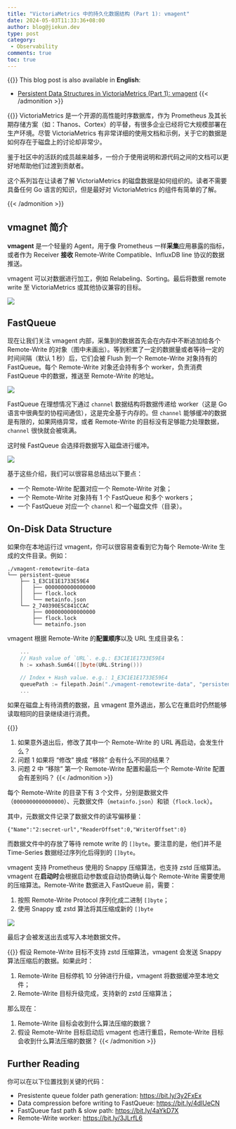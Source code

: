 ```yaml
---
title: "VictoriaMetrics 中的持久化数据结构 (Part 1): vmagent"
date: 2024-05-03T11:33:36+08:00
author: blog@jiekun.dev
type: post
category: 
 - Observability
comments: true
toc: true
---
```


{{<admonition type=note title="Medium">}}
This blog post is also available in **English**: 
- [Persistent Data Structures in VictoriaMetrics (Part 1): vmagent]()
{{< /admonition >}}

{{<admonition type=info title="Series Introduction">}}
VictoriaMetrics 是一个开源的高性能时序数据库，作为 Prometheus 及其长期存储方案（如：Thanos、Cortex）的平替，有很多企业已经将它大规模部署在生产环境。尽管 VictoriaMetrics 有非常详细的使用文档和示例，关于它的数据是如何存在于磁盘上的讨论却非常少。

鉴于社区中的活跃的成员越来越多，一份介于使用说明和源代码之间的文档可以更好地帮助他们过渡到贡献者。

这个系列旨在让读者了解 VictoriaMetrics 的磁盘数据是如何组织的。读者不需要具备任何 Go 语言的知识，但是最好对 VictoriaMetrics 的组件有简单的了解。

{{< /admonition >}}

## vmagnet 简介
**vmagent** 是一个轻量的 Agent，用于像 Prometheus 一样**采集**应用暴露的指标，或者作为 Receiver **接收** Remote-Write Compatible、InfluxDB line 协议的数据推送。

vmagent 可以对数据进行加工，例如 Relabeling、Sorting。最后将数据 remote write 至 VictoriaMetrics 或其他协议兼容的目标。

![](../202405-vm-series/vmagent.png)

## FastQueue
现在让我们关注 vmagent 内部，采集到的数据首先会在内存中不断追加给各个 Remote-Write 的对象（图中未画出）。等到积累了一定的数据量或者等待一定的时间间隔（默认 1 秒）后，它们会被 Flush 到一个 Remote-Write 对象持有的 FastQueue。每个 Remote-Write 对象还会持有多个 worker，负责消费 FastQueue 中的数据，推送至 Remote-Write 的地址。

![](../202405-vm-series/fast_queue.png)

FastQueue 在理想情况下通过 `channel` 数据结构将数据传递给 worker（这是 Go 语言中很典型的协程间通信），这是完全基于内存的。但 `channel` 能够缓冲的数据是有限的，如果网络异常，或者 Remote-Write 的目标没有足够能力处理数据，`channel` 很快就会被填满。

这时候 FastQueue 会选择将数据写入磁盘进行缓冲。

![](../202405-vm-series/fast_queue_2.png)

基于这些介绍，我们可以很容易总结出以下要点：
- 一个 Remote-Write 配置对应一个 Remote-Write 对象；
- 一个 Remote-Write 对象持有 1 个 FastQueue 和多个 workers；
- 一个 FastQueue 对应一个 `channel` 和一个磁盘文件（目录）。

## On-Disk Data Structure
如果你在本地运行过 vmagent，你可以很容易查看到它为每个 Remote-Write 生成的文件目录。例如：
```
./vmagent-remotewrite-data
└── persistent-queue
    ├── 1_E3C1E1E1733E59E4
    │   ├── 0000000000000000
    │   ├── flock.lock
    │   └── metainfo.json
    └── 2_740390E5C841CCAC
        ├── 0000000000000000
        ├── flock.lock
        └── metainfo.json
```

vmagent 根据 Remote-Write 的**配置顺序**以及 URL 生成目录名：
```go
	...
	// Hash value of `URL`. e.g.: E3C1E1E1733E59E4
	h := xxhash.Sum64([]byte(URL.String()))

	// Index + Hash value. e.g.: 1_E3C1E1E1733E59E4
	queuePath := filepath.Join("./vmagent-remotewrite-data", "persistent-queue", fmt.Sprintf("%d_%016X", argIdx+1, h))
	...
```

如果在磁盘上有待消费的数据，且 vmagent 意外退出，那么它在重启时仍然能够读取相同的目录继续进行消费。

{{<admonition type=danger title="思考题 1">}}
1. 如果意外退出后，修改了其中一个 Remote-Write 的 URL 再启动，会发生什么？
2. 问题 1 如果将 “修改” 换成 “移除” 会有什么不同的结果？
3. 问题 2 中 “移除” 第一个 Remote-Write 配置和最后一个 Remote-Write 配置会有差别吗？
{{< /admonition >}}

每个 Remote-Write 的目录下有 3 个文件，分别是数据文件（`0000000000000000`）、元数据文件（`metainfo.json`）和锁（`flock.lock`）。

其中，元数据文件记录了数据文件的读写偏移量：
```
{"Name":"2:secret-url","ReaderOffset":0,"WriterOffset":0}
```

而数据文件中的存放了等待 remote write 的 `[]byte`。要注意的是，他们并不是 Time-Series 数据经过序列化后得到的 `[]byte`。

vmagent 支持 Prometheus 使用的 Snappy 压缩算法，也支持 zstd 压缩算法。vmagent 在**启动时**会根据启动参数或自动协商确认每个 Remote-Write 需要使用的压缩算法。Remote-Write 数据进入 FastQueue 前，需要：
1. 按照 Remote-Write Protocol 序列化成二进制 `[]byte`；
2. 使用 Snappy 或 zstd 算法将其压缩成新的 `[]byte`

![](../202405-vm-series/data_compression.png)

最后才会被发送出去或写入本地数据文件。

{{<admonition type=danger title="思考题 2">}}
假设 Remote-Write 目标不支持 zstd 压缩算法，vmagent 会发送 Snappy 算法压缩后的数据。如果此时：
1. Remote-Write 目标停机 10 分钟进行升级，vmagent 将数据缓冲至本地文件；
2. Remote-Write 目标升级完成，支持新的 zstd 压缩算法；

那么现在：
1. Remote-Write 目标会收到什么算法压缩的数据？
2. 假设 Remote-Write 目标启动后 vmagent 也进行重启，Remote-Write 目标会收到什么算法压缩的数据？
{{< /admonition >}}

## Further Reading
你可以在以下位置找到关键的代码：
- Presistente queue folder path generation: https://bit.ly/3y2FxEx
- Data compression before writing to FastQueue: https://bit.ly/4dlUeCN
- FastQueue fast path & slow path: https://bit.ly/4aYkD7X
- Remote-Write worker: https://bit.ly/3JLrfL6

